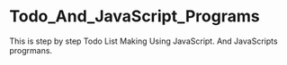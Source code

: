 # Todo_And_JavaScript_Programs
 This is step by step Todo List Making Using JavaScript. And JavaScripts progrmans.
